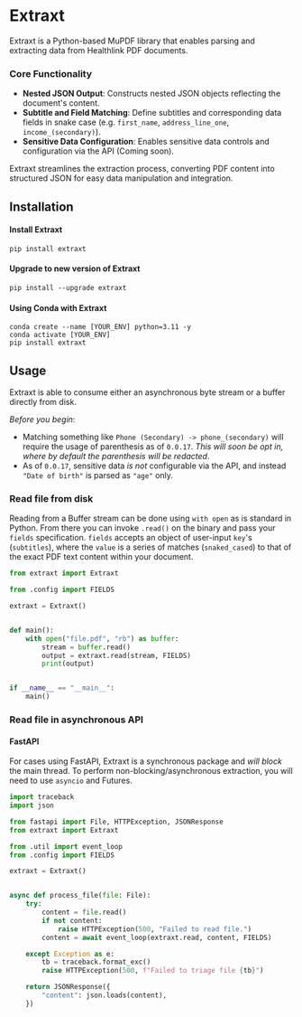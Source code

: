 # Extraxt
Extraxt is a Python-based MuPDF library that enables parsing and extracting data from Healthlink PDF documents.

### Core Functionality

- **Nested JSON Output**: Constructs nested JSON objects reflecting the document's content.
- **Subtitle and Field Matching**: Define subtitles and corresponding data fields in snake case (e.g. `first_name`, `address_line_one`, `income_(secondary)`).
- **Sensitive Data Configuration**: Enables sensitive data controls and configuration via the API (Coming soon).

Extraxt streamlines the extraction process, converting PDF content into structured JSON for easy data manipulation and integration.


## Installation
#### Install Extraxt
```
pip install extraxt
```

#### Upgrade to new version of Extraxt
```
pip install --upgrade extraxt
```

#### Using Conda with Extraxt
```
conda create --name [YOUR_ENV] python=3.11 -y
conda activate [YOUR_ENV]
pip install extraxt
```

## Usage
Extraxt is able to consume either an asynchronous byte stream or a buffer directly from disk.

_Before you begin_:
- Matching something like `Phone (Secondary) -> phone_(secondary)` will require the usage of parenthesis as of `0.0.17`. _This will soon be opt in, where by default the parenthesis will be redacted_.
- As of `0.0.17`, sensitive data _is not_ configurable via the API, and instead `"Date of birth"` is parsed as `"age"` only.


### Read file from disk
Reading from a Buffer stream can be done using `with open` as is standard in Python. From there you can invoke `.read()` on the binary and pass your `fields` specification. `fields` accepts an object of user-input `key`'s (`subtitles`), where the `value` is a series of matches (`snaked_cased`) to that of the exact PDF text content within your document.

```python
from extraxt import Extraxt

from .config import FIELDS

extraxt = Extraxt()


def main():
    with open("file.pdf", "rb") as buffer:
        stream = buffer.read()
        output = extraxt.read(stream, FIELDS)
        print(output)


if __name__ == "__main__":
    main()
```

### Read file in asynchronous API
#### FastAPI

For cases using FastAPI, Extraxt is a synchronous package and _will block_ the main thread.
To perform non-blocking/asynchronous extraction, you will need to use `asyncio` and Futures.

```python
import traceback
import json

from fastapi import File, HTTPException, JSONResponse
from extraxt import Extraxt

from .util import event_loop
from .config import FIELDS

extraxt = Extraxt()


async def process_file(file: File):
    try:
        content = file.read()
        if not content:
            raise HTTPException(500, "Failed to read file.")
        content = await event_loop(extraxt.read, content, FIELDS)

    except Exception as e:
        tb = traceback.format_exc()
        raise HTTPException(500, f"Failed to triage file {tb}")

    return JSONResponse({
        "content": json.loads(content),
    })
```
